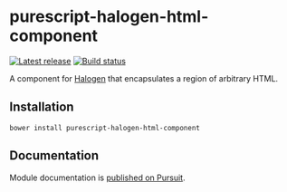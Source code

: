 # purescript-halogen-html-component

[![Latest release](http://img.shields.io/github/release/garyb/purescript-halogen-html-component.svg)](https://github.com/garyb/purescript-halogen-html-component/releases) [![Build status](https://travis-ci.org/garyb/purescript-halogen-html-component.svg?branch=master)](https://travis-ci.org/garyb/purescript-halogen-html-component)

A component for [Halogen](https://github.com/slamdata/purescript-halogen) that encapsulates a region of arbitrary HTML.

## Installation

```
bower install purescript-halogen-html-component
```

## Documentation

Module documentation is [published on Pursuit](http://pursuit.purescript.org/packages/purescript-halogen-html-component).
